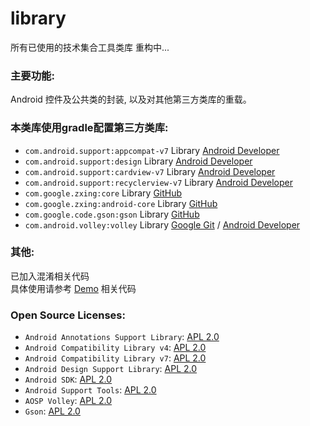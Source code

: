 # library
所有已使用的技术集合工具类库
重构中...

### 主要功能:
Android 控件及公共类的封装, 以及对其他第三方类库的重载。

### 本类库使用gradle配置第三方类库:
* `com.android.support:appcompat-v7` Library [Android Developer](https://developer.android.com/topic/libraries/support-library/features.html#v7)
* `com.android.support:design` Library [Android Developer](https://developer.android.com/topic/libraries/support-library/features.html#design)
* `com.android.support:cardview-v7` Library [Android Developer](https://developer.android.com/topic/libraries/support-library/features.html#v7)
* `com.android.support:recyclerview-v7` Library [Android Developer](https://developer.android.com/topic/libraries/support-library/features.html#v7)
* `com.google.zxing:core` Library [GitHub](https://github.com/zxing/zxing)
* `com.google.zxing:android-core` Library [GitHub](https://github.com/zxing/zxing)
* `com.google.code.gson:gson` Library [GitHub](https://github.com/google/gson)
* `com.android.volley:volley` Library [Google Git](https://android.googlesource.com/platform/frameworks/volley) / [Android Developer](https://developer.android.com/training/volley/index.html)

### 其他:
已加入混淆相关代码  
具体使用请参考 [Demo](https://ericyl.com.ericyl.example) 相关代码

### Open Source Licenses:
* `Android Annotations Support Library`: [APL 2.0](https://source.android.com/source/licenses.html#android-open-source-project-license)
* `Android Compatibility Library v4`: [APL 2.0](https://source.android.com/source/licenses.html#android-open-source-project-license)
* `Android Compatibility Library v7`: [APL 2.0](https://source.android.com/source/licenses.html#android-open-source-project-license)
* `Android Design Support Library`: [APL 2.0](https://source.android.com/source/licenses.html#android-open-source-project-license)
* `Android SDK`: [APL 2.0](https://source.android.com/source/licenses.html#android-open-source-project-license)
* `Android Support Tools`: [APL 2.0](https://source.android.com/source/licenses.html#android-open-source-project-license)
* `AOSP Volley`: [APL 2.0](https://source.android.com/source/licenses.html#android-open-source-project-license)
* `Gson`: [APL 2.0](https://raw.githubusercontent.com/google/gson/master/LICENSE)

